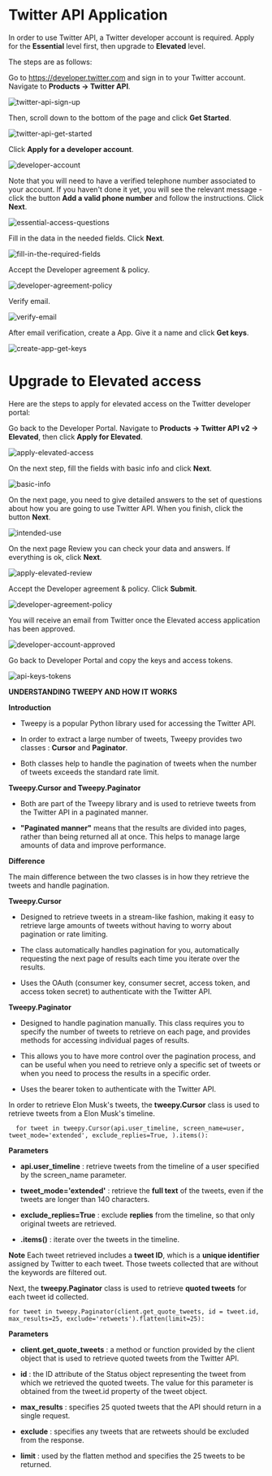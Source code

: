 # Twitter API Application

In order to use Twitter API, a Twitter developer account is required.  Apply for the **Essential** level first, then upgrade to **Elevated** level. 

The steps are as follows:

Go to <https://developer.twitter.com> and sign in to your Twitter account. Navigate to **Products → Twitter API**.

![twitter-api-sign-up](https://user-images.githubusercontent.com/31993566/215386277-dba32683-d6bf-4dbf-98b0-e6e59555e122.png)

Then, scroll down to the bottom of the page and click **Get Started**.

![twitter-api-get-started](https://user-images.githubusercontent.com/31993566/215387606-c06a81f8-13eb-420b-a543-9bcf52ff5086.png)

Click **Apply for a developer account**. 

![developer-account](https://user-images.githubusercontent.com/31993566/215394529-308ccd06-13c2-4d0a-ab30-10678d10131c.png)

Note that you will need to have a verified telephone number associated to your account. If you haven't done it yet, you will see the relevant message - click the button **Add a valid phone number** and follow the instructions.  Click **Next**.

![essential-access-questions](https://user-images.githubusercontent.com/31993566/215394628-5331eda3-0d08-4538-b787-09fca73144af.png)

Fill in the data in the needed fields.  Click **Next**.

![fill-in-the-required-fields](https://user-images.githubusercontent.com/31993566/215394694-1192c002-e361-4ec0-90e1-ae5d5b3555ee.png)

Accept the Developer agreement & policy.

![developer-agreement-policy](https://user-images.githubusercontent.com/31993566/215394773-88bfaeeb-3fe6-4400-bcec-f896274fef42.png)

Verify email.

![verify-email](https://user-images.githubusercontent.com/31993566/215394820-5947b0f1-4816-4728-a33c-0a53d10b94b8.png)

After email verification, create a App. Give it a name and click **Get keys**.

![create-app-get-keys](https://user-images.githubusercontent.com/31993566/215394864-b9a4310a-1752-41d3-8026-235ac8a706b0.png)

# Upgrade to Elevated access
Here are the steps to apply for elevated access on the Twitter developer portal:

Go back to the Developer Portal. Navigate to **Products → Twitter API v2 → Elevated**, then click **Apply for Elevated**. 

![apply-elevated-access](https://user-images.githubusercontent.com/31993566/215394912-6416e8ab-2eba-4e59-ba28-2d2860ac57a6.png)

On the next step, fill the fields with basic info and click **Next**.

![basic-info](https://user-images.githubusercontent.com/31993566/215394962-3c9c54ac-a51b-492d-a3a7-08395cc33bc6.png)

On the next page, you need to give detailed answers to the set of questions about how you are going to use Twitter API. When you finish, click the button **Next**.

![intended-use](https://user-images.githubusercontent.com/31993566/215395058-e6d32aed-20ac-4435-802d-d3b79642c266.png)

On the next page  Review you can check your data and answers. If everything is ok, click **Next**.

![apply-elevated-review](https://user-images.githubusercontent.com/31993566/215395133-93f10957-2e63-422f-8ccb-858d6026a1b2.png)

Accept the Developer agreement & policy. Click **Submit**.

![developer-agreement-policy](https://user-images.githubusercontent.com/31993566/215395247-112331ed-f117-4f95-ae0d-8fadc7ba53f2.png)

You will receive an email from Twitter once the Elevated access application has been approved.

![developer-account-approved](https://user-images.githubusercontent.com/31993566/215395341-beb60562-1928-4e5e-a87e-9c7a0171a1c6.png)

Go back to Developer Portal and copy the keys and access tokens.

![api-keys-tokens](https://user-images.githubusercontent.com/31993566/215395416-ed3b5e5d-a61d-4676-abdb-14b7dc08c073.png)



**UNDERSTANDING TWEEPY AND HOW IT WORKS**

**Introduction**

- Tweepy is a popular Python library used for accessing the Twitter API. 

- In order to extract a large number of tweets, Tweepy provides two classes : **Cursor** and **Paginator**. 

- Both classes help to handle the pagination of tweets when the number of tweets exceeds the standard rate limit.



**Tweepy.Cursor and Tweepy.Paginator**

- Both are part of the Tweepy library and is used to retrieve tweets from the Twitter API in a paginated manner. 

- **"Paginated manner"** means that the results are divided into pages, rather than being returned all at once. This helps to manage large amounts of data and improve performance.



**Difference**

The main difference between the two classes is in how they retrieve the tweets and handle pagination.


**Tweepy.Cursor** 

- Designed to retrieve tweets in a stream-like fashion, making it easy to retrieve large amounts of tweets without having to worry about pagination or rate limiting. 

- The class automatically handles pagination for you, automatically requesting the next page of results each time you iterate over the results. 

- Uses the OAuth (consumer key, consumer secret, access token, and access token secret) to authenticate with the Twitter API.


**Tweepy.Paginator**

- Designed to handle pagination manually. This class requires you to specify the number of tweets to retrieve on each page, and provides methods for accessing individual pages of results. 

- This allows you to have more control over the pagination process, and can be useful when you need to retrieve only a specific set of tweets or when you need to process the results in a specific order.

- Uses the bearer token to authenticate with the Twitter API.



In order to retrieve Elon Musk's tweets, the **tweepy.Cursor** class is used to retrieve tweets from a Elon Musk's timeline.

      for tweet in tweepy.Cursor(api.user_timeline, screen_name=user, tweet_mode='extended', exclude_replies=True, ).items():


**Parameters** 
 
 - **api.user_timeline** : retrieve tweets from the timeline of a user specified by the screen_name parameter.
 
 - **tweet_mode='extended'** : retrieve the **full text** of the tweets, even if the tweets are longer than 140 characters.
 
 - **exclude_replies=True** : exclude **replies** from the timeline, so that only original tweets are retrieved.
 
 - **.items()** : iterate over the tweets in the timeline.
 

**Note**
Each tweet retrieved includes a **tweet ID**, which is a **unique identifier** assigned by Twitter to each tweet. 
Those tweets collected that are without the keywords are filtered out. 


Next, the **tweepy.Paginator** class is used to retrieve **quoted tweets** for each tweet id collected. 

    for tweet in tweepy.Paginator(client.get_quote_tweets, id = tweet.id, max_results=25, exclude='retweets').flatten(limit=25):


**Parameters**

 - **client.get_quote_tweets** : a method or function provided by the client object that is used to retrieve quoted tweets from the Twitter API.
 
 - **id** : the ID attribute of the Status object representing the tweet from which we retrieved the quoted tweets. The value for this parameter is obtained from the tweet.id property of the tweet object.

 - **max_results** : specifies 25 quoted tweets that the API should return in a single request. 

 - **exclude** : specifies any tweets that are retweets should be excluded from the response. 
 
 - **limit** : used by the flatten method and specifies the 25 tweets to be returned.  
